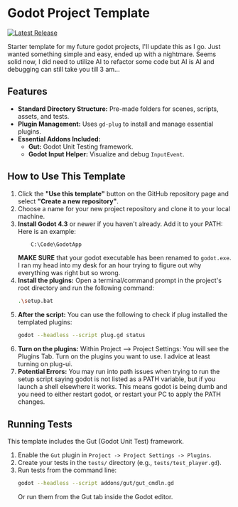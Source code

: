 # Godot Project Template
[![Latest Release](https://img.shields.io/github/v/release/DevDonner/godot_4.4_starting_template?label=latest%20release&style=for-the-badge)](https://github.com/DevDonner/godot_4.4_starting_template/releases/latest)

Starter template for my future godot projects, I'll update this as I go. Just wanted something simple and easy, ended up with a nightmare. 
Seems solid now, I did need to utilize AI to refactor some code but AI is AI and debugging can still take you till 3 am...

## Features

-   **Standard Directory Structure:** Pre-made folders for scenes, scripts, assets, and tests.
-   **Plugin Management:** Uses `gd-plug` to install and manage essential plugins.
-   **Essential Addons Included:**
	-   **Gut:** Godot Unit Testing framework.
	-   **Godot Input Helper:** Visualize and debug `InputEvent`.

## How to Use This Template

1.  Click the **"Use this template"** button on the GitHub repository page and select **"Create a new repository"**.
2.  Choose a name for your new project repository and clone it to your local machine.
3.  **Install Godot 4.3** or newer if you haven't already. Add it to your PATH:
	Here is an example:
 	```bash
		C:\Code\GodotApp
	```
	**MAKE SURE** that your godot executable has been renamed to ```godot.exe```. I ran my head into my desk for an hour trying to figure out why everything was right but so wrong.
4.  **Install the plugins:** Open a terminal/command prompt in the project's root directory and run the following command:
	```bash
	.\setup.bat
	```
5.  **After the script:** You can use the following to check if plug installed the templated plugins:
	```bash
	godot --headless --script plug.gd status
	```
6. **Turn on the plugins:** Within Project --> Project Settings: You will see the Plugins Tab. Turn on the plugins you want to use. I advice at least turning on plug-ui.
7. **Potential Errors:** You may run into path issues when trying to run the setup script saying godot is not listed as a PATH variable, but if you launch a shell elsewhere it works.
This means godot is being dumb and you need to either restart godot, or restart your PC to apply the PATH changes.

## Running Tests

This template includes the Gut (Godot Unit Test) framework.

1.  Enable the `Gut` plugin in `Project -> Project Settings -> Plugins`.
2.  Create your tests in the `tests/` directory (e.g., `tests/test_player.gd`).
3.  Run tests from the command line:
	```bash
	godot --headless --script addons/gut/gut_cmdln.gd
	```
	Or run them from the Gut tab inside the Godot editor.
